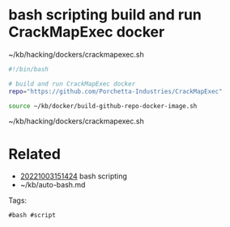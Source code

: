# bash scripting build and run CrackMapExec docker
~/kb/hacking/dockers/crackmapexec.sh
```bash
#!/bin/bash

# build and run CrackMapExec docker
repo="https://github.com/Porchetta-Industries/CrackMapExec"

source ~/kb/docker/build-github-repo-docker-image.sh
```

~/kb/hacking/dockers/crackmapexec.sh
# Related

- [20221003151424](/zet/20221003151424/README.md) bash scripting
- ~/kb/auto-bash.md

Tags:

    #bash #script 
